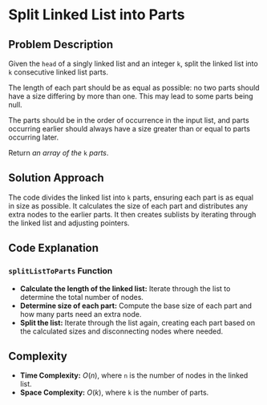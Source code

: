 # Split Linked List into Parts

## Problem Description

Given the `head` of a singly linked list and an integer `k`, split the linked list into `k` consecutive linked list parts. 

The length of each part should be as equal as possible: no two parts should have a size differing by more than one. This may lead to some parts being null. 

The parts should be in the order of occurrence in the input list, and parts occurring earlier should always have a size greater than or equal to parts occurring later. 

Return *an array of the* `k` *parts*.

## Solution Approach

The code divides the linked list into `k` parts, ensuring each part is as equal in size as possible. It calculates the size of each part and distributes any extra nodes to the earlier parts. It then creates sublists by iterating through the linked list and adjusting pointers.

## Code Explanation

### `splitListToParts` Function

- **Calculate the length of the linked list:** Iterate through the list to determine the total number of nodes.
- **Determine size of each part:** Compute the base size of each part and how many parts need an extra node.
- **Split the list:** Iterate through the list again, creating each part based on the calculated sizes and disconnecting nodes where needed.

## Complexity

- **Time Complexity:** $O(n)$, where `n` is the number of nodes in the linked list.
- **Space Complexity:** $O(k)$, where `k` is the number of parts.
